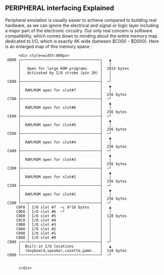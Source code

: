 ## PERIPHERAL interfacing Explained

Peripheral emulation is usually easier to achieve compared to building real hardware, as we can ignore the electrical and signal or logic layer including a major part of the electronic circuitry.  Our only real concern is software compatibility, which comes down to minding about the entire memory map dedicated to I/O, which is exactly 4K wide  (between $C000 - $D000). Here is an enlarged map of this memory space :

          <div style=width:800px>
     D000 ┌────────────────────────────────────┐   ▲
          │                                    │   │
          │   Open for large ROM programs      │  2024 bytes
          │   Activated by I/O strobe (pin 20) │   │
          │                                    │   │
     C800 ├────────────────────────────────────┤  ─┘
          │                                    │   ▲
          │  RAM/ROM open for slot#7           │   │  
          │                                    │  256 bytes
     C700 ├────────────────────────────────────┤  ─┘
          │                                    │   ▲
          │  RAM/ROM open for slot#6           │   │ 
          │                                    │  256 bytes
     C600 ├────────────────────────────────────┤  ─┘
          │                                    │   ▲
          │  RAM/ROM open for slot#5           │   │
          │                                    │  256 bytes
     C500 ├────────────────────────────────────┤  ─┘
          │                                    │   ▲
          │  RAM/ROM open for slot#4           │   │
          │                                    │  256 bytes
     C400 ├────────────────────────────────────┤  ─┘
          │                                    │   ▲
          │  RAM/ROM open for slot#3           │   │
          │                                    │  256 bytes
     C300 ├────────────────────────────────────┤  ─┘
          │                                    │   ▲
          │  RAM/ROM open for slot#2           │   │
          │                                    │  256 bytes
     C200 ├────────────────────────────────────┤  ─┘
          │                                    │   ▲
          │  RAM/ROM open for slot#1           │   │
          │                                    │  256 bytes
     C100 └───┬────────────────────────────────┤  ─┘
         C0F0 │ I/O slot #7  ─┐ 8*16 bytes     │   ▲
         C0E0 │ I/O slot #6  ─┘                │   │       
         C0D0 │ I/O slot #5                    │  128 bytes
         C0C0 │ I/O slot #4                    │   │
         C0B0 │ I/O slot #3                    │   │
         C0A0 │ I/O slot #2                    │   │
         C090 │ I/O slot #1                    │   │
         C080 │ I/O slot #0                    │   │
     C080 ┌───┴────────────────────────────────┤  ─┘
          │  Built-in I/O locations            │   ▲
          │  (keyboard,speaker,casette,game..  │  128 bytes
     C000 └────────────────────────────────────┘  ─┘
  

          </div>
